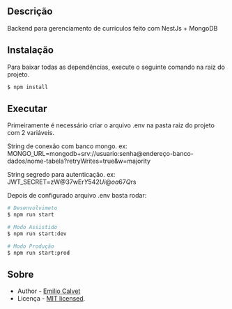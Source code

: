## Descrição

Backend para gerenciamento de curriculos feito com NestJs + MongoDB

## Instalação

Para baixar todas as dependências, execute o seguinte comando na raiz do projeto.

```bash
$ npm install
```

## Executar

Primeiramente é necessário criar o arquivo .env na pasta raiz do projeto com 2 variáveis.

String de conexão com banco mongo.
ex: MONGO_URL=mongodb+srv://usuario:senha@endereço-banco-dados/nome-tabela?retryWrites=true&w=majority

String segredo para autenticação.
ex: JWT_SECRET=zW@37wEr$Y542Ui@oa67Q$rs

Depois de configurado arquivo .env basta rodar:

```bash
# Desenvolvimeto
$ npm run start

# Modo Assistido
$ npm run start:dev

# Modo Produção
$ npm run start:prod
```

## Sobre

- Author - [Emilio Calvet](https://emiliocalvet.github.io)
- Licença - [MIT licensed](LICENSE).
